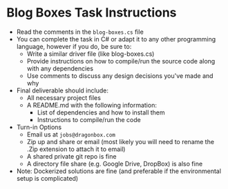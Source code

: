Blog Boxes Task Instructions
=========

- Read the comments in the `blog-boxes.cs` file
- You can complete the task in C# or adapt it to any other programming language, however if you do, be sure to:
  - Write a similar driver file (like blog-boxes.cs)
  - Provide instructions on how to compile/run the source code along with any dependencies
  - Use comments to discuss any design decisions you've made and why
- Final deliverable should include:
  - All necessary project files
  - A README.md with the following information:
    - List of dependencies and how to install them
    - Instructions to compile/run the code
- Turn-in Options
  - Email us at `jobs@dragonbox.com`
  - Zip up and share or email (most likely you will need to rename the .Zip extension to attach it to email)
  - A shared private git repo is fine
  - A directory file share (e.g. Google Drive, DropBox) is also fine
- Note: Dockerized solutions are fine (and preferable if the environmental setup is complicated)